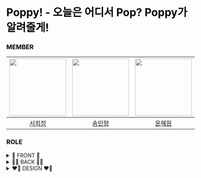 <!-- main image 넣을 공간 -->
<!--<img src="" alt="banner" />-->

<h1 style="color: black"> Poppy! - 오늘은 어디서 Pop? Poppy가 알려줄게!</h1>

<h3 style="color: black">
  MEMBER
</h3>

</summary>

| <img src="https://avatars.githubusercontent.com/u/112850550?v=4" width="150px" /> | <img src="https://avatars.githubusercontent.com/u/91649302?v=4" width="150px" />  | <img src="https://avatars.githubusercontent.com/u/134580213?v=4" width="150px" /> |
| :-------------------------------------------------------------------------------: | :-------------------------------------------------------------------------------: | :------------------------------------------------------------------------------: |
|                       [서희정](https://github.com/Hxxjeong)                       |                       [송민형](https://github.com/minyongs)                        |                      [윤혜원](https://github.com/oniwon)                       |

<summary>

<h3 style="color: black">
  ROLE
</h3>

</summary>

 <details>
  <summary>📱 FRONT 📱</summary>
  <div>

| <img src="" width="150px" /> | <img src="" width="150px" /> |
| :------------------------------------------------------------------------------: | :------------------------------------------------------------------------------: |
|                     temp                      |                       temp                       |

  </div>
  </details>

 <details>
  <summary>👩‍💻 BACK 👩‍💻</summary>
  <div>

| <img src="https://avatars.githubusercontent.com/u/112850550?v=4" width="150px" /> | <img src="https://avatars.githubusercontent.com/u/91649302?v=4" width="150px" />  | <img src="https://avatars.githubusercontent.com/u/134580213?v=4" width="150px" /> |
| :-------------------------------------------------------------------------------: | :-------------------------------------------------------------------------------: | :------------------------------------------------------------------------------: |
|                       [서희정](https://github.com/Hxxjeong)                       |                       [송민형](https://github.com/minyongs)                        |                      [윤혜원](https://github.com/oniwon)                       |

</div>
</details>

<details>
  <summary>❤️‍🔥 DESIGN ❤️‍🔥 </summary>
  <div>

| <img src="" width="150px" /> |
| :-------------------------------------------------------------------------------: |
|                       temp                     |

  </div>
  </details>

</details>
